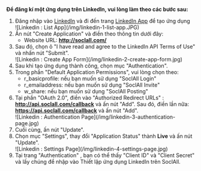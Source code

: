 __Để đăng kí một ứng dụng trên LinkedIn, vui lòng làm theo các bước sau:__

1. Đăng nhập vào [LinkedIn](https://www.linkedin.com/) và đi đến trang [LinkedIn App](https://www.linkedin.com/secure/developer) để tạo ứng dụng
    <div class="soclall-br"></div>
    ![Linkedin : List App](/img/linkedin-1-list-app.JPG)
    <div class="soclall-br"></div>
2. Ấn nút "Create Application" và điền theo thông tin dưới đây:
    * Website URL: __http://soclall.com/__
3. Sau đó, chọn ô "I have read and agree to the LinkedIn API Terms of Use" và nhấn nút "Submit".
    <div class="soclall-br"></div>
    ![Linkedin : Create App Form](/img/linkedin-2-create-app-form.jpg)
    <div class="soclall-br"></div>
4. Sau khi tạo ứng dụng thành công, chọn mục "Authentication".
5. Trong phần "Default Application Permissions", vui lòng chọn theo:
    * r_basicprofile: nếu bạn muốn sử dụng "SoclAll Login"
    * r_emailaddress: nếu bạn muốn sử dụng "SoclAll Invite"
    * w_share: nếu bạn muốn sử dụng "SoclAll Posting"
6. Tại phần "OAuth 2.0", điền vào "Authorized Redirect URLs" : __http://api.soclall.com/callback__ và ấn nút "Add". Sau đó, điền lần nữa: __https://api.soclall.com/callback__ và ấn nút "Add".
    <div class="soclall-br"></div>
    ![Linkedin : Authentication Page](/img/linkedin-3-authentication-page.jpg)
    <div class="soclall-br"></div>    
7. Cuối cùng, ấn nút "Update".
8. Chọn mục "Settings", thay đổi "Application Status" thành __Live__ và ấn nút "Update".
    <div class="soclall-br"></div>
    ![Linkedin : Settings Page](/img/linkedin-4-settings-page.jpg)
    <div class="soclall-br"></div>
9. Tại trang "Authentication" , bạn có thể thấy "Client ID" và "Client Secret" và lấy chúng để nhập vào Thiết lập ứng dụng LinkedIn trên SoclAll.